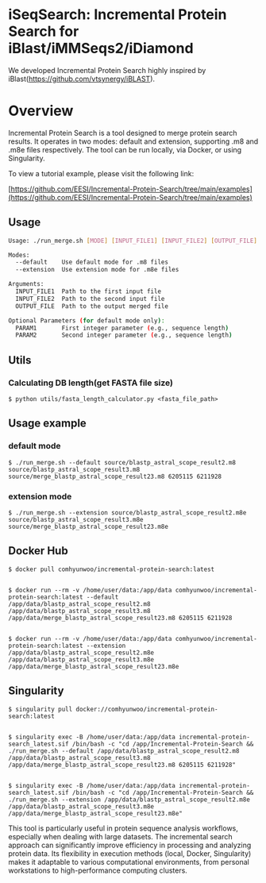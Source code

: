 # iSeqSearch: Incremental Protein Search for iBlast/iMMSeqs2/iDiamond  

We developed Incremental Protein Search highly inspired by iBlast(https://github.com/vtsynergy/iBLAST).  


# Overview 

Incremental Protein Search is a tool designed to merge protein search results. It operates in two modes: default and extension, supporting .m8 and .m8e files respectively. The tool can be run locally, via Docker, or using Singularity.

To view a tutorial example, please visit the following link:

[https://github.com/EESI/Incremental-Protein-Search/tree/main/examples](https://github.com/EESI/Incremental-Protein-Search/tree/main/examples)



## Usage  

```bash
Usage: ./run_merge.sh [MODE] [INPUT_FILE1] [INPUT_FILE2] [OUTPUT_FILE] [OPTIONAL_PARAMETERS]

Modes:
  --default    Use default mode for .m8 files
  --extension  Use extension mode for .m8e files

Arguments:
  INPUT_FILE1  Path to the first input file
  INPUT_FILE2  Path to the second input file
  OUTPUT_FILE  Path to the output merged file

Optional Parameters (for default mode only):
  PARAM1       First integer parameter (e.g., sequence length)
  PARAM2       Second integer parameter (e.g., sequence length)
```

## Utils  

### Calculating DB length(get FASTA file size)

```
$ python utils/fasta_length_calculator.py <fasta_file_path>

```


## Usage example

### default mode

```
$ ./run_merge.sh --default source/blastp_astral_scope_result2.m8 source/blastp_astral_scope_result3.m8 source/merge_blastp_astral_scope_result23.m8 6205115 6211928
```




### extension mode

```
$ ./run_merge.sh --extension source/blastp_astral_scope_result2.m8e source/blastp_astral_scope_result3.m8e source/merge_blastp_astral_scope_result23.m8e
```


## Docker Hub  
```
$ docker pull comhyunwoo/incremental-protein-search:latest


$ docker run --rm -v /home/user/data:/app/data comhyunwoo/incremental-protein-search:latest --default /app/data/blastp_astral_scope_result2.m8 /app/data/blastp_astral_scope_result3.m8 /app/data/merge_blastp_astral_scope_result23.m8 6205115 6211928  


$ docker run --rm -v /home/user/data:/app/data comhyunwoo/incremental-protein-search:latest --extension /app/data/blastp_astral_scope_result2.m8e /app/data/blastp_astral_scope_result3.m8e /app/data/merge_blastp_astral_scope_result23.m8e  
```


## Singularity

```
$ singularity pull docker://comhyunwoo/incremental-protein-search:latest


$ singularity exec -B /home/user/data:/app/data incremental-protein-search_latest.sif /bin/bash -c "cd /app/Incremental-Protein-Search && ./run_merge.sh --default /app/data/blastp_astral_scope_result2.m8 /app/data/blastp_astral_scope_result3.m8 /app/data/merge_blastp_astral_scope_result23.m8 6205115 6211928"


$ singularity exec -B /home/user/data:/app/data incremental-protein-search_latest.sif /bin/bash -c "cd /app/Incremental-Protein-Search && ./run_merge.sh --extension /app/data/blastp_astral_scope_result2.m8e /app/data/blastp_astral_scope_result3.m8e /app/data/merge_blastp_astral_scope_result23.m8e"
```






This tool is particularly useful in protein sequence analysis workflows, especially when dealing with large datasets. The incremental search approach can significantly improve efficiency in processing and analyzing protein data. Its flexibility in execution methods (local, Docker, Singularity) makes it adaptable to various computational environments, from personal workstations to high-performance computing clusters.
